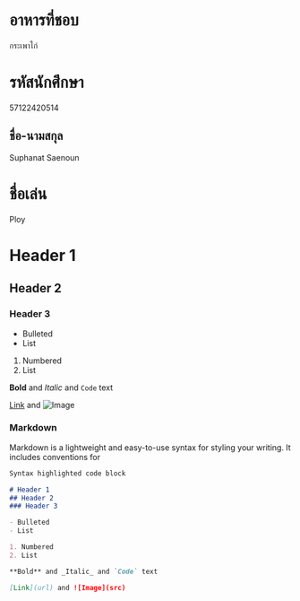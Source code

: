 # อาหารที่ชอบ
กระเพาไก่
# รหัสนักศึกษา
57122420514
## ชื่อ-นามสกุล
Suphanat Saenoun
# ชื่อเล่น
Ploy

# Header 1
## Header 2
### Header 3

- Bulleted
- List

1. Numbered
2. List

**Bold** and _Italic_ and `Code` text

[Link](url) and ![Image](src)

### Markdown

Markdown is a lightweight and easy-to-use syntax for styling your writing. It includes conventions for

```markdown
Syntax highlighted code block

# Header 1
## Header 2
### Header 3

- Bulleted
- List

1. Numbered
2. List

**Bold** and _Italic_ and `Code` text

[Link](url) and ![Image](src)
